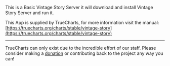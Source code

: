 This is a Basic Vintage Story Server it will download and install Vintage Story Server and run it.

This App is supplied by TrueCharts, for more information visit the manual: [https://truecharts.org/charts/stable/vintage-story](https://truecharts.org/charts/stable/vintage-story)

---

TrueCharts can only exist due to the incredible effort of our staff.
Please consider making a [donation](https://truecharts.org/sponsor) or contributing back to the project any way you can!
